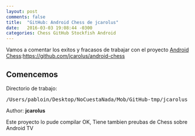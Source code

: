 ```yaml
---
layout: post
comments: false
title:  "GitHub: Android Chess de jcarolus"
date:   2016-03-03 19:08:44 -0300
categories: Chess GitHub Stockfish Android
---
```

Vamos a comentar los exitos y fracasos de trabajar con el proyecto [Android Chess][github-chess-005-android-chess]:https://github.com/jcarolus/android-chess


## Comencemos

Directorio de trabajo:

<pre>
/Users/pabloin/Desktop/NoCuestaNada/Mob/GitHub-tmp/jcarolus
</pre>

Author: **jcarolus**


Este proyecto lo pude compilar OK, Tiene tambien preubas de Chess sobre Android TV



[github-chess-001-droidfish]:                https://github.com/peterosterlund2/droidfish
[github-chess-002-droidfishchess_android]:   https://github.com/elitecoder/droidfishchess_android
[github-chess-003-stockfishchess-ios]:       https://github.com/elitecoder/stockfishchess-ios
[github-chess-004-stockfishchess-android]:   https://github.com/mqprichard/stockfishchess-android
[github-chess-005-android-chess]:            https://github.com/jcarolus/android-chess

